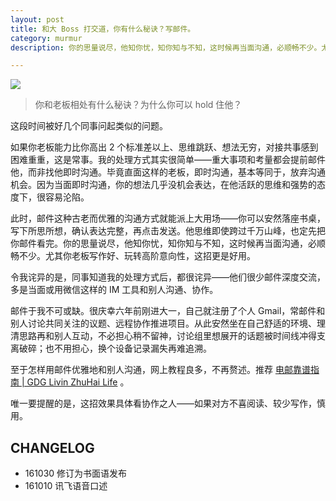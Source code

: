 ```yaml
---
layout: post
title: 和大 Boss 打交道，你有什么秘诀？写邮件。
category: murmur
description: 你的思量说尽，他知你忧，知你知与不知，这时候再当面沟通，必顺畅不少。尤其你老板写作好、玩转高阶意向性，这招更是好用。

---
```


![](http://openmindclub.qiniudn.com/ishanshan/blog/Letter2.jpg)

>你和老板相处有什么秘诀？为什么你可以 hold 住他？

这段时间被好几个同事问起类似的问题。

如果你老板能力比你高出 2 个标准差以上、思维跳跃、想法无穷，对接共事感到困难重重，这是常事。我的处理方式其实很简单——重大事项和考量都会提前邮件他，而非找他即时沟通。毕竟直面这样的老板，即时沟通，基本等同于，放弃沟通机会。因为当面即时沟通，你的想法几乎没机会表达，在他活跃的思维和强势的态度下，很容易沦陷。

此时，邮件这种古老而优雅的沟通方式就能派上大用场——你可以安然落座书桌，写下所思所想，确认表达完整，再点击发送。他思维即使跨过千万山峰，也定先把你邮件看完。你的思量说尽，他知你忧，知你知与不知，这时候再当面沟通，必顺畅不少。尤其你老板写作好、玩转高阶意向性，这招更是好用。

令我诧异的是，同事知道我的处理方式后，都很诧异——他们很少邮件深度交流，多是当面或用微信这样的 IM 工具和别人沟通、协作。

邮件于我不可或缺。很庆幸六年前刚进大一，自己就注册了个人 Gmail，常邮件和别人讨论共同关注的议题、远程协作推进项目。从此安然坐在自己舒适的环境、理清思路再和别人互动，不必担心稍不留神，讨论组里想展开的话题被时间线冲得支离破碎；也不用担心，换个设备记录漏失再难追溯。

至于怎样用邮件优雅地和别人沟通，网上教程良多，不再赘述。推荐 [电邮靠谱指南 | GDG Livin ZhuHai Life](http://blog.zhgdg.org/2014-02/email-kaopulity-guider/) 。



唯一要提醒的是，这招效果具体看协作之人——如果对方不喜阅读、较少写作，慎用。


## CHANGELOG 

- 161030 修订为书面语发布
- 161010 讯飞语音口述

